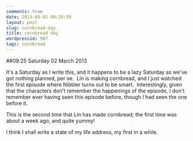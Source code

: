 ```yaml
---
comments: true
date: 2013-03-02 09:25:59
layout: post
slug: cornbread-day
title: cornbread day
wordpressid: 907
tags: cornbread
---
```


##09:25 Saturday 02 March 2013

It's a Saturday as I write this, and it happens to be a lazy Saturday as we've got nothing planned, per se.  Lin is making cornbread, and I just watched the first episode where Nibbler turns out to be smart.  Interestingly, given that the characters don't remember the happenings of the episode, I don't remember ever having seen this episode before, though I had seen the one before it.

This is the second time that Lin has made cornbread; the first time was about a week ago, and quite yummy!

I think I shall write a state of my life address, my first in a while.
